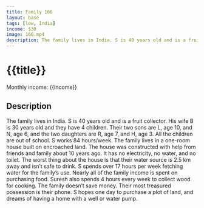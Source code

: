 ```yaml
---
title: Family 166
layout: base
tags: [low, India]
income: $30
image: 166.mp4
description: The family lives in India. S is 40 years old and is a fruit collector. His wife B is 30 years old and they have 4 children. 
---
```

# {{title}}
Monthly income: {{income}}
## Description
The family lives in India. S is 40 years old and is a fruit collector. His wife B is 30 years old and they have 4 children. Their two sons are L, age 10, and N, age 6, and the two daughters are R, age 7, and H, age 3. All the children are out of school. S works 84 hours/week. The family lives in a one-room house built on encroached land. The house was constructed with help from friends and family about 10 years ago. It has no electricity, no water, and no toilet. The worst thing about the house is that their water source is 2.5 km away and isn’t safe to drink. S spends over 17 hours per week fetching water for the family’s use. Nearly all of the family income is spent on purchasing food. Suresh also spends 4 hours every week to collect wood for cooking. The family doesn’t save money. Their most treasured possession is their phone. S hopes one day to purchase a plot of land, and dreams of having a home with a well or water pump.